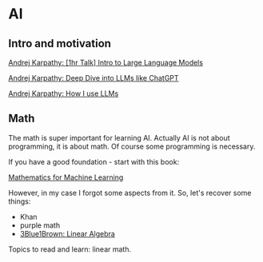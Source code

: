 # AI

## Intro and motivation

[Andrej Karpathy: [1hr Talk] Intro to Large Language Models](https://youtu.be/zjkBMFhNj_g?si=WDioUe2kJMuOacek)

[Andrej Karpathy: Deep Dive into LLMs like ChatGPT](https://youtu.be/7xTGNNLPyMI?si=o8aLLGHbvDHmDEBA)

[Andrej Karpathy: How I use LLMs ](https://youtu.be/EWvNQjAaOHw?si=mk8Sq5rXwjKfpMkX)

## Math

The math is super important for learning AI. Actually AI is not about
programming, it is about math. Of course some programming is necessary.

If you have a good foundation - start with this book:

[Mathematics for Machine Learning](https://mml-book.github.io/)

However, in my case I forgot some aspects from it.
So, let's recover some things:

- Khan
- purple math
- [3Blue1Brown: Linear Algebra](https://www.3blue1brown.com/topics/linear-algebra)

Topics to read and learn: linear math.
